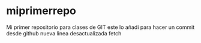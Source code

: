 # miprimerrepo
Mi primer repositorio para clases de GIT
este lo añadi para hacer un commit desde github
nueva linea desactualizada fetch
